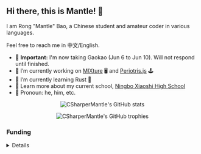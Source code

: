 ## Hi there, this is Mantle! :wave:

I am Rong "Mantle" Bao, a Chinese student and amateur coder in various languages.

Feel free to reach me in 中文/English.

- :100: **Important:** I'm now taking Gaokao (Jun 6 to Jun 10). Will not respond until finished.
- :telescope: I’m currently working on [MIXture](https://github.com/CSharperMantle/mixture) :desktop_computer: and [Periotris.js](https://github.com/CSharperMantle/periotrisjs) :joystick:
- :seedling: I’m currently learning Rust :crab:
- :school: Learn more about my current school, [Ningbo Xiaoshi High School](https://www.nbxiaoshi.net/)
- :boy: Pronoun: he, him, etc.

<p align="center">
  <img alt="CSharperMantle's GitHub stats" src="https://github-readme-stats.vercel.app/api?username=CSharperMantle&theme=dracula&show_icons=true&count_private=true" />
</p>

<p align="center">
  <img alt="CSharperMantle's GitHub trophies" src="https://github-profile-trophy.vercel.app/?username=CSharperMantle&theme=onedark" />
</p>

### Funding

<details><summary>Details</summary>
<p>

Thanks for stopping by and considering supporting me!

As you can probably tell, I write software mostly out of interest, and if any of my projects can be useful to you, entertain you or support your life in any way, I will be happy to hear that!

If it is possible for you to donate to my works, it will be easier for me to continue devoting to FOSS projects in my spare time.

There are 2 ways to fund me:
- By **Liberapay**: https://liberapay.com/CSharperMantle
- By **Ai Fa Dian**: https://afdian.net/@CSharperMantle (strongly recommended for Chinese users as it is native to China and supports WeChat Pay and Alipay)

</p>
</details>
